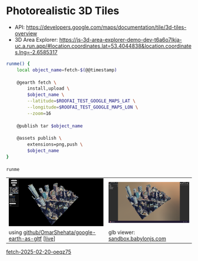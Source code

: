 # Photorealistic 3D Tiles

- API: https://developers.google.com/maps/documentation/tile/3d-tiles-overview
- 3D Area Explorer: https://js-3d-area-explorer-demo-dev-t6a6o7lkja-uc.a.run.app/#location.coordinates.lat=53.4044838&location.coordinates.lng=-2.6585317


```bash
runme() {
    local object_name=fetch-$(@@timestamp)

    @gearth fetch \
        install,upload \
        $object_name \
        --latitude=$ROOFAI_TEST_GOOGLE_MAPS_LAT \
        --longitude=$ROOFAI_TEST_GOOGLE_MAPS_LON \
        --zoom=16
    
    @publish tar $object_name

    @assets publish \
        extensions=png,push \
        $object_name
}

runme
```


| | |
|-|-|
| ![image](https://github.com/kamangir/assets/blob/main/fetch-2025-02-20-oeqz75/google-earth-as-gltf.png?raw=true) | ![image](https://github.com/kamangir/assets/blob/main/fetch-2025-02-20-oeqz75/babylonjs.png?raw=true) |
| using [github/OmarShehata/google-earth-as-gltf](https://github.com/OmarShehata/google-earth-as-gltf/tree/main/simple-node-example) [[live](https://omarshehata.github.io/google-earth-as-gltf/)] | glb viewer: [sandbox.babylonjs.com](https://sandbox.babylonjs.com/) |

[](https://github.com/kamangir/assets/blob/main/fetch-2025-02-20-oeqz75/)

[fetch-2025-02-20-oeqz75](https://kamangir-public.s3.ca-central-1.amazonaws.com/fetch-2025-02-20-oeqz75.tar.gz)
